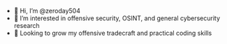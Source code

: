 - 👋 Hi, I’m @zeroday504
- 👀 I’m interested in offensive security, OSINT, and general cybersecurity research
- 🌱 Looking to grow my offensive tradecraft and practical coding skills

<!---
zeroday504/zeroday504 is a ✨ special ✨ repository because its `README.md` (this file) appears on your GitHub profile.
You can click the Preview link to take a look at your changes.
--->
